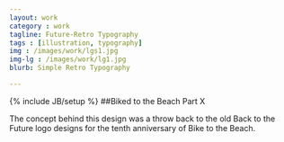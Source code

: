 ```yaml
---
layout: work
category : work
tagline: Future-Retro Typography
tags : [illustration, typography]
img : /images/work/lgs1.jpg
img-lg : /images/work/lg1.jpg
blurb: Simple Retro Typography

---
```

{% include JB/setup %}
##Biked to the Beach Part X

The concept behind this design was a throw back to the old Back to the Future logo designs for the tenth anniversary of Bike to the Beach.  

